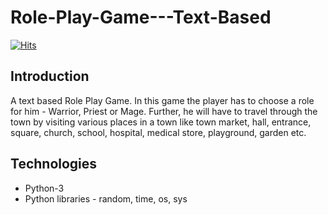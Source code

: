 # Role-Play-Game---Text-Based

[![Hits](https://hits.seeyoufarm.com/api/count/incr/badge.svg?url=https%3A%2F%2Fgithub.com%2FBhawana15%2FRole-Play-Game---Text-Based&count_bg=%23DF3C3C&title_bg=%23555555&icon=&icon_color=%23E7E7E7&title=Repo+views&edge_flat=false)](https://hits.seeyoufarm.com)

## Introduction
A text based Role Play Game. In this game the player has to choose a role for him - Warrior, Priest or Mage. Further, he will have to travel through the town by visiting various places in a town like town market, hall, entrance, square, church, school, hospital, medical store, playground, garden etc.

## Technologies
* Python-3 
* Python libraries - random, time, os, sys
